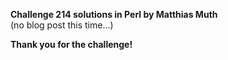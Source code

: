**Challenge 214 solutions in Perl by Matthias Muth**
<br/>
(no blog post this time...)

**Thank you for the challenge!**


